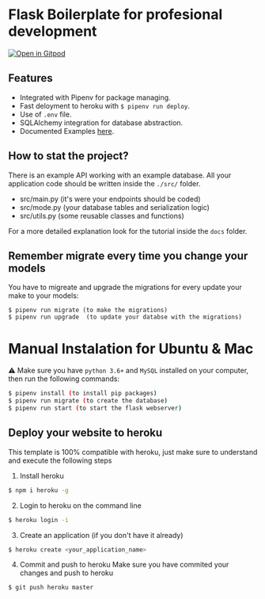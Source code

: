 # Flask Boilerplate for profesional development

[![Open in Gitpod](https://gitpod.io/button/open-in-gitpod.svg)](https://gitpod.io#https://github.com/4GeeksAcademy/flask-rest-hello.git)

## Features

- Integrated with Pipenv for package managing.
- Fast deloyment to heroku with `$ pipenv run deploy`.
- Use of `.env` file.
- SQLAlchemy integration for database abstraction.
- Documented Examples [here](https://github.com/4GeeksAcademy/flask-rest-hello/tree/master/docs).

## How to stat the project?

There is an example API working with an example database. All your application code should be written inside the `./src/` folder.

- src/main.py (it's were your endpoints should be coded)
- src/mode.py (your database tables and serialization logic)
- src/utils.py (some reusable classes and functions)

For a more detailed explanation look for the tutorial inside the `docs` folder.

## Remember migrate every time you change your models

You have to migreate and upgrade the migrations for every update your make to your models:
```
$ pipenv run migrate (to make the migrations)
$ pipenv run upgrade  (to update your databse with the migrations)
```


# Manual Instalation for Ubuntu & Mac

⚠️ Make sure you have `python 3.6+` and `MySQL` installed on your computer, then run the following commands:
```sh
$ pipenv install (to install pip packages)
$ pipenv run migrate (to create the database)
$ pipenv run start (to start the flask webserver)
```


## Deploy your website to heroku

This template is 100% compatible with heroku, just make sure to understand and execute the following steps

1. Install heroku
```sh
$ npm i heroku -g
```

2. Login to heroku on the command line
```sh
$ heroku login -i
```
3. Create an application (if you don't have it already)
```sh
$ heroku create <your_application_name>
```
4. Commit and push to heroku
Make sure you have commited your changes and push to heroku
```sh
$ git push heroku master
```
